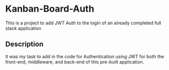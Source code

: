 # Kanban-Board-Auth
This is a project to add JWT Auth to the login of an already completed full stack application

## Description
It was my task to add in the code for Authentication using JWT for both the front-end, middleware, and back-end of this pre-built application.
